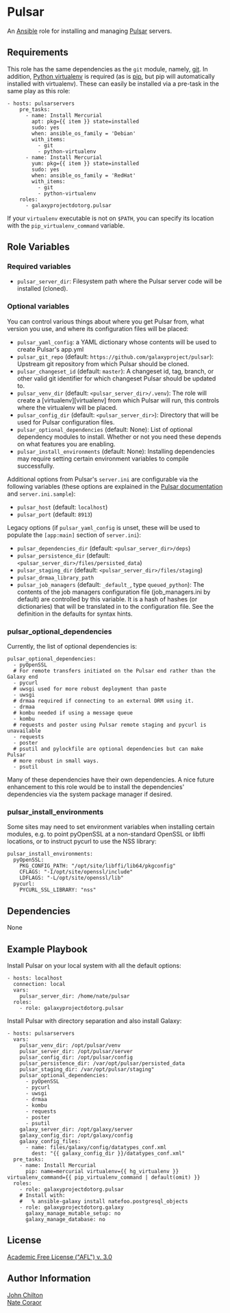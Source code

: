 Pulsar
======

An [Ansible][ansible] role for installing and managing [Pulsar][pulsar]
servers.

[ansible]: http://www.ansible.com/
[pulsar]: https://github.com/galaxyproject/pulsar/

Requirements
------------

This role has the same dependencies as the `git` module, namely,
[git][git]. In addition, [Python virtualenv][venv] is required (as is
[pip][pip], but pip will automatically installed with virtualenv). These can
easily be installed via a pre-task in the same play as this role:

    - hosts: pulsarservers
        pre_tasks:
          - name: Install Mercurial
            apt: pkg={{ item }} state=installed
            sudo: yes
            when: ansible_os_family = 'Debian'
            with_items:
              - git
              - python-virtualenv
          - name: Install Mercurial
            yum: pkg={{ item }} state=installed
            sudo: yes
            when: ansible_os_family = 'RedHat'
            with_items:
              - git
              - python-virtualenv
        roles:
          - galaxyprojectdotorg.pulsar

If your `virtualenv` executable is not on `$PATH`, you can specify its location with
the `pip_virtualenv_command` variable.

[git]: http://git-scm.com/
[venv]: http://virtualenv.readthedocs.org/
[pip]: http://pip.readthedocs.org/

Role Variables
--------------

### Required variables ###

- `pulsar_server_dir`: Filesystem path where the Pulsar server code will be
  installed (cloned).

### Optional variables ###

You can control various things about where you get Pulsar from, what version
you use, and where its configuration files will be placed:

- `pulsar_yaml_config`: a YAML dictionary whose contents will be used to create
  Pulsar's app.yml
- `pulsar_git_repo` (default: `https://github.com/galaxyproject/pulsar`):
  Upstream git repository from which Pulsar should be cloned.
- `pulsar_changeset_id` (default: `master`): A changeset id, tag, branch, or
  other valid git identifier for which changeset Pulsar should be updated to.
- `pulsar_venv_dir` (default: `<pulsar_server_dir>/.venv`): The role will
  create a [virtualenv][virtualenv] from which Pulsar will run, this controls
  where the virtualenv will be placed.
- `pulsar_config_dir` (default: `<pulsar_server_dir>`): Directory that will be
  used for Pulsar configuration files.
- `pulsar_optional_dependencies` (default: None): List of optional dependency
  modules to install. Whether or not you need these depends on what features
  you are enabling.
- `pulsar_install_environments` (default: None): Installing dependencies may
  require setting certain environment variables to compile successfully.


Additional options from Pulsar's `server.ini` are configurable via the
following variables (these options are explained in the [Pulsar
documentation][pulsardocs] and `server.ini.sample`):

- `pulsar_host` (default: `localhost`)
- `pulsar_port` (default: `8913`)

Legacy options (if `pulsar_yaml_config` is unset, these will be used to
populate the `[app:main]` section of `server.ini`):

- `pulsar_dependencies_dir` (default: `<pulsar_server_dir>/deps`)
- `pulsar_persistence_dir` (default:
  `<pulsar_server_dir>/files/persisted_data`)
- `pulsar_staging_dir` (default: `<pulsar_server_dir>/files/staging`)
- `pulsar_drmaa_library_path`
- `pulsar_job_managers` (default: `_default_`, type `queued_python`): The
  contents of the job managers configuration file (job_managers.ini by default)
  are controlled by this variable. It is a hash of hashes (or dictionaries)
  that will be translated in to the configuration file. See the definition in
  the defaults for syntax hints.

### pulsar_optional_dependencies ###

Currently, the list of optional dependencies is:

    pulsar_optional_dependencies:
      - pyOpenSSL
      # For remote transfers initiated on the Pulsar end rather than the Galaxy end
      - pycurl
      # uwsgi used for more robust deployment than paste
      - uwsgi
      # drmaa required if connecting to an external DRM using it.
      - drmaa
      # kombu needed if using a message queue
      - kombu
      # requests and poster using Pulsar remote staging and pycurl is unavailable
      - requests
      - poster
      # psutil and pylockfile are optional dependencies but can make Pulsar
      # more robust in small ways.
      - psutil

Many of these dependencies have their own dependencies. A nice future
enhancement to this role would be to install the dependencies' dependencies via
the system package manager if desired.

### pulsar_install_environments ###

Some sites may need to set environment variables when installing certain
modules, e.g. to point pyOpenSSL at a non-standard OpenSSL or libffi locations,
or to instruct pycurl to use the NSS library:

    pulsar_install_environments:
      pyOpenSSL:
        PKG_CONFIG_PATH: "/opt/site/libffi/lib64/pkgconfig"
        CFLAGS: "-I/opt/site/openssl/include"
        LDFLAGS: "-L/opt/site/openssl/lib"
      pycurl:
        PYCURL_SSL_LIBRARY: "nss"

[pulsardocs]: http://pulsar.readthedocs.org/

Dependencies
------------

None

Example Playbook
----------------

Install Pulsar on your local system with all the default options:

    - hosts: localhost
      connection: local
      vars:
        pulsar_server_dir: /home/nate/pulsar
      roles:
        - role: galaxyprojectdotorg.pulsar

Install Pulsar with directory separation and also install Galaxy:


    - hosts: pulsarservers
      vars:
        pulsar_venv_dir: /opt/pulsar/venv
        pulsar_server_dir: /opt/pulsar/server
        pulsar_config_dir: /opt/pulsar/config
        pulsar_persistence_dir: /var/opt/pulsar/persisted_data
        pulsar_staging_dir: /var/opt/pulsar/staging"
        pulsar_optional_dependencies:
          - pyOpenSSL
          - pycurl
          - uwsgi
          - drmaa
          - kombu
          - requests
          - poster
          - psutil
        galaxy_server_dir: /opt/galaxy/server
        galaxy_config_dir: /opt/galaxy/config
        galaxy_config_files:
          - name: files/galaxy/config/datatypes_conf.xml
            dest: "{{ galaxy_config_dir }}/datatypes_conf.xml"
      pre_tasks:
        - name: Install Mercurial
          pip: name=mercurial virtualenv={{ hg_virtualenv }} virtualenv_command={{ pip_virtualenv_command | default(omit) }}
      roles:
        - role: galaxyprojectdotorg.pulsar
        # Install with:
        #   % ansible-galaxy install natefoo.postgresql_objects
        - role: galaxyprojectdotorg.galaxy
          galaxy_manage_mutable_setup: no
          galaxy_manage_database: no

License
-------

[Academic Free License ("AFL") v. 3.0][afl]

[afl]: http://opensource.org/licenses/AFL-3.0

Author Information
------------------

[John Chilton](https://github.com/jmchilton)  
[Nate Coraor](https://github.com/natefoo)
